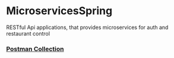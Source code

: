 # MicroservicesSpring
RESTful Api applications, that provides microservices for auth and restaurant control

### [Postman Collection](https://www.postman.com/fedosz/workspace/auth-and-restaurant-api/overview)
